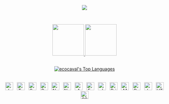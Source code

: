 <p align = "center"  ><img src="https://miro.medium.com/max/960/1*nviGMyw1WuYk4rB0RsdZEg.gif"/></p> 

<br/>

<p align = "center" > 
<a href="https://www.linkedin.com/in/%C3%A9rico-cavalcanti/"><img style="width:100px" src = "https://img.shields.io/badge/-ecocaval-blue?style=flat-square&logo=Linkedin&logoColor=white&link=https://www.linkedin.com/in/ecocaval/)" /> </a>
<a href="https://gitlab.com/ecocaval"><img style="width:100px" src = "https://img.shields.io/badge/-ecocaval-gray?style=flat-square&logo=gitlab&logoColor=white&link=https://gitlab.com/ecocaval)" /></a>

<br/>

<br/>

<div align="center">
    <a href="#"><img alt="ecocaval's Top Languages" src="https://github-readme-stats.vercel.app/api/top-langs/?username=ecocaval&langs_count=10&layout=compact&theme=tokyonight&bg_color=211D47"/></a>
    <br/>
  </div>
  
<br/>   
<br/>   

<div align="center">
<img src="https://img.shields.io/badge/JavaScript-130F40?logo=javascript&logoColor=F7DF1E" alt="JavaScript logo" title="JavaScript" height="25" />
&nbsp;
<img src="https://img.shields.io/badge/TypeScript-130F40?logo=typescript&logoColor=3178C6" alt="TypeScript logo" title="TypeScript" height="25" />
&nbsp;
<img src="https://img.shields.io/badge/Spring-130F40?logo=spring&logoColor=3178C6" alt="Spring logo" title="Spring" height="25" />
&nbsp;
<img src="https://img.shields.io/badge/React-130F40?logo=react&logoColor=61DAFB" alt="React logo" title="React" height="25" />
&nbsp;
<img src="https://img.shields.io/badge/Next.JS-130F40?logo=next.js&logoColor=61DAFB" alt="NextJs logo" title="NextJS" height="25" />
&nbsp;
<img src="https://img.shields.io/badge/Node.js-130F40?logo=node.js&logoColor=339933" alt="Node.js logo" title="Node.js" height="25" /> 
&nbsp;
<img src="https://img.shields.io/badge/AWS-130F40?logo=amazon-aws&logoColor=339933" alt="AWS logo" title="AWS" height="25" /> 
&nbsp;
<img src="https://img.shields.io/badge/Express-130F40?&logo=express&logoColor=000000" alt="Express logo" title="Express" height="25" />
&nbsp;
<img src="https://img.shields.io/badge/JWT-130F40?&logo=JSON%20web%20tokens&logoColor=000000" alt="JWT logo" title="JWT" height="25" />
&nbsp;
<img src="https://img.shields.io/badge/Prisma-130F40?&logo=Prisma&logoColor=3982CE" alt="Prisma logo" title="Prisma" height="25" />
&nbsp;
<img src="https://img.shields.io/badge/MongoDB-130F40?logo=mongodb&logoColor=47A248" alt="MongoDB logo" title="MongoDB" height="25" />
&nbsp;
<img src="https://img.shields.io/badge/PostgreSQL-130F40?logo=postgresql&logoColor=316192" alt="Postgres logo" title="postgres" height="25" />
&nbsp;
<img src="https://img.shields.io/badge/Jest-130F40?logo=jest&logoColor=5849be" alt="Jest logo" title="Jest" height="25" />
&nbsp;
<img src="https://img.shields.io/badge/HTML5-130F40?logo=html5&logoColor=E34F26" alt="HTML5 logo" title="HTML5" height="25" />
&nbsp;
<img src="https://img.shields.io/badge/CSS3-130F40?logo=css3&logoColor=1572B6" alt="CSS3 logo" title="CSS3" height="25" />
&nbsp;
